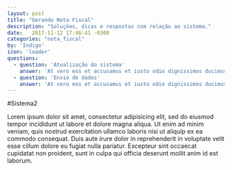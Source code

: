 ```yaml
---
layout: post
title: "Gerando Nota Fiscal"
description: "Soluções, dicas e respostas com relação ao sistema."
date:   2017-11-12 17:46:41 -0300
categories: "nota_fiscal"
by: 'Indigo'
icon: 'loader'
questions:
  - question: 'Atualização do sistema'
    answer: 'At vero eos et accusamus et iusto odio dignissimos ducimus qui blanditiis praesentium voluptatum deleniti atque corrupti quos dolores et quas molestias excepturi sint occaecati cupiditate non provident...'
  - question: 'Envio de dados'
    answer: 'At vero eos et accusamus et iusto odio dignissimos ducimus qui blanditiis praesentium voluptatum deleniti atque corrupti quos dolores et quas molestias excepturi sint occaecati cupiditate non provident...'
---
```


#Sistema2

Lorem ipsum dolor sit amet, consectetur adipisicing elit, sed do eiusmod tempor incididunt ut labore et dolore magna aliqua. Ut enim ad minim veniam, quis nostrud exercitation ullamco laboris nisi ut aliquip ex ea commodo consequat. Duis aute irure dolor in reprehenderit in voluptate velit esse cillum dolore eu fugiat nulla pariatur. Excepteur sint occaecat cupidatat non proident, sunt in culpa qui officia deserunt mollit anim id est laborum.
